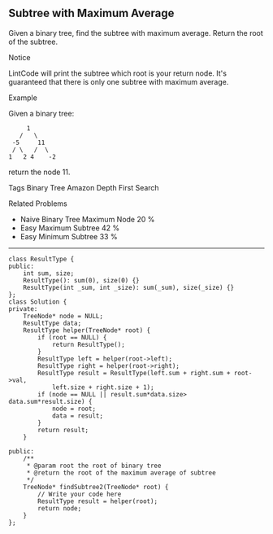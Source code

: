 ## Subtree with Maximum Average  ##

Given a binary tree, find the subtree with maximum average. Return the root of the subtree.

 Notice

LintCode will print the subtree which root is your return node.
It's guaranteed that there is only one subtree with maximum average.

Example

Given a binary tree:

	     1
	   /   \
	 -5     11
	 / \   /  \
	1   2 4    -2 
return the node 11.

Tags 
Binary Tree Amazon Depth First Search

Related Problems 

- Naive Binary Tree Maximum Node 20 %
- Easy Maximum Subtree 42 %
- Easy Minimum Subtree 33 %

----------
	class ResultType {
	public:
	    int sum, size;
	    ResultType(): sum(0), size(0) {}
	    ResultType(int _sum, int _size): sum(_sum), size(_size) {}
	};
	class Solution {
	private:
	    TreeNode* node = NULL;
	    ResultType data;
	    ResultType helper(TreeNode* root) {
	        if (root == NULL) {
	            return ResultType();
	        }
	        ResultType left = helper(root->left);
	        ResultType right = helper(root->right);
	        ResultType result = ResultType(left.sum + right.sum + root->val,
	            left.size + right.size + 1);
	        if (node == NULL || result.sum*data.size> data.sum*result.size) {
	            node = root;
	            data = result;
	        }
	        return result;
	    }
	
	public:
	    /**
	     * @param root the root of binary tree
	     * @return the root of the maximum average of subtree 
	     */
	    TreeNode* findSubtree2(TreeNode* root) {
	        // Write your code here
	        ResultType result = helper(root);
	        return node;
	    }
	};